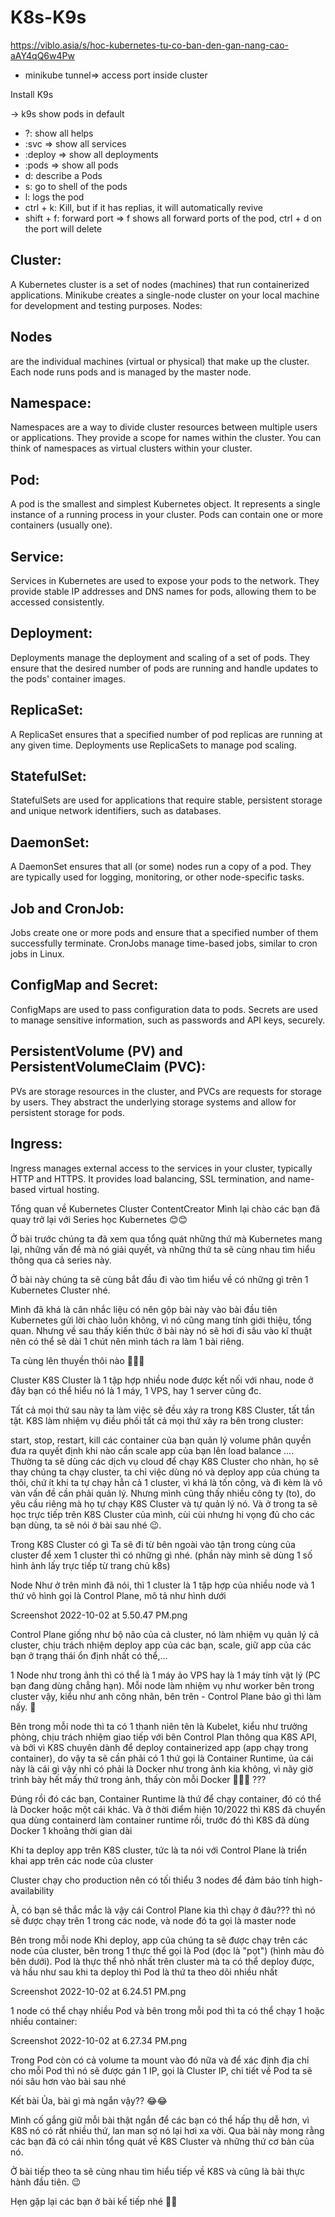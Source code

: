# K8s-K9s
https://viblo.asia/s/hoc-kubernetes-tu-co-ban-den-gan-nang-cao-aAY4qQ6w4Pw

- minikube tunnel=> access port inside cluster


Install K9s 


-> k9s
show pods in default 

- ?: show all helps
- :svc => show all services
- :deploy => show all deployments
- :pods => show all pods
- d: describe a Pods
- s: go to shell of the pods
- l: logs the pod
- ctrl + k: Kill, but if it has replias, it will automatically revive
- shift + f: forward port => f shows all forward ports of the pod, ctrl + d on the port will delete

## Cluster:

A Kubernetes cluster is a set of nodes (machines) that run containerized applications. Minikube creates a single-node cluster on your local machine for development and testing purposes.
Nodes:

## Nodes
are the individual machines (virtual or physical) that make up the cluster. Each node runs pods and is managed by the master node.

## Namespace:

Namespaces are a way to divide cluster resources between multiple users or applications. They provide a scope for names within the cluster. You can think of namespaces as virtual clusters within your cluster.
## Pod:

A pod is the smallest and simplest Kubernetes object. It represents a single instance of a running process in your cluster. Pods can contain one or more containers (usually one).
## Service:

Services in Kubernetes are used to expose your pods to the network. They provide stable IP addresses and DNS names for pods, allowing them to be accessed consistently.
## Deployment:

Deployments manage the deployment and scaling of a set of pods. They ensure that the desired number of pods are running and handle updates to the pods' container images.
## ReplicaSet:

A ReplicaSet ensures that a specified number of pod replicas are running at any given time. Deployments use ReplicaSets to manage pod scaling.
## StatefulSet:

StatefulSets are used for applications that require stable, persistent storage and unique network identifiers, such as databases.
## DaemonSet:

A DaemonSet ensures that all (or some) nodes run a copy of a pod. They are typically used for logging, monitoring, or other node-specific tasks.
## Job and CronJob:

Jobs create one or more pods and ensure that a specified number of them successfully terminate. CronJobs manage time-based jobs, similar to cron jobs in Linux.
## ConfigMap and Secret:

ConfigMaps are used to pass configuration data to pods. Secrets are used to manage sensitive information, such as passwords and API keys, securely.
## PersistentVolume (PV) and PersistentVolumeClaim (PVC):

PVs are storage resources in the cluster, and PVCs are requests for storage by users. They abstract the underlying storage systems and allow for persistent storage for pods.
## Ingress:

Ingress manages external access to the services in your cluster, typically HTTP and HTTPS. It provides load balancing, SSL termination, and name-based virtual hosting.


Tổng quan về Kubernetes Cluster
ContentCreator
Mình lại chào các bạn đã quay trở lại với Series học Kubernetes 😊😊

Ở bài trước chúng ta đã xem qua tổng quát những thứ mà Kubernetes mang lại, những vấn đề mà nó giải quyết, và những thứ ta sẽ cùng nhau tìm hiểu thông qua cả series này.

Ở bài này chúng ta sẽ cùng bắt đầu đi vào tìm hiểu về có những gì trên 1 Kubernetes Cluster nhé.

Mình đã khá là cân nhắc liệu có nên gộp bài này vào bài đầu tiên Kubernetes gửi lời chào luôn không, vì nó cũng mang tính giới thiệu, tổng quan. Nhưng về sau thấy kiến thức ở bài này nó sẽ hơi đi sâu vào kĩ thuật nên có thể sẽ dài 1 chút nên mình tách ra làm 1 bài riêng.

Ta cùng lên thuyền thôi nào 🚅🚅🚅

Cluster
K8S Cluster là 1 tập hợp nhiều node được kết nối với nhau, node ở đây bạn có thể hiểu nó là 1 máy, 1 VPS, hay 1 server cũng đc.

Tất cả mọi thứ sau này ta làm việc sẽ đều xảy ra trong K8S Cluster, tất tần tật. K8S làm nhiệm vụ điều phối tất cả mọi thứ xảy ra bên trong cluster:

start, stop, restart, kill các container của bạn
quản lý volume
phân quyền
đưa ra quyết định khi nào cần scale app của bạn lên
load balance
....
Thường ta sẽ dùng các dịch vụ cloud để chạy K8S Cluster cho nhàn, họ sẽ thay chúng ta chạy cluster, ta chỉ việc dùng nó và deploy app của chúng ta thôi, chứ ít khi ta tự chạy hẳn cả 1 cluster, vì khá là tốn công, và đi kèm là vô vàn vấn đề cần phải quản lý. Nhưng mình cũng thấy nhiều công ty (to), do yêu cầu riêng mà họ tự chạy K8S Cluster và tự quản lý nó. Và ở trong ta sẽ học trực tiếp trên K8S Cluster của mình, cùi cùi nhưng hi vọng đủ cho các bạn dùng, ta sẽ nói ở bài sau nhé 😉.

Trong K8S Cluster có gì
Ta sẽ đi từ bên ngoài vào tận trong cùng của cluster để xem 1 cluster thì có những gì nhé. (phần này mình sẽ dùng 1 số hình ảnh lấy trực tiếp từ trang chủ k8s)

Node
Như ở trên mình đã nói, thì 1 cluster là 1 tập hợp của nhiều node và 1 thứ vô hình gọi là Control Plane, mô tả như hình dưới

Screenshot 2022-10-02 at 5.50.47 PM.png

Control Plane giống như bộ não của cả cluster, nó làm nhiệm vụ quản lý cả cluster, chịu trách nhiệm deploy app của các bạn, scale, giữ app của các bạn ở trạng thái ổn định nhất có thể,...

1 Node như trong ảnh thì có thể là 1 máy ảo VPS hay là 1 máy tính vật lý (PC bạn đang dùng chẳng hạn). Mỗi node làm nhiệm vụ như worker bên trong cluster vậy, kiểu như anh công nhân, bên trên - Control Plane bảo gì thì làm nấy. 💪

Bên trong mỗi node thì ta có 1 thanh niên tên là Kubelet, kiểu như trưởng phòng, chịu trách nhiệm giao tiếp với bên Control Plan thông qua K8S API, và bởi vì K8S chuyên dành để deploy containerized app (app chạy trong container), do vậy ta sẽ cần phải có 1 thứ gọi là Container Runtime, ủa cái này là cái gì vậy nhỉ có phải là Docker như trong ảnh kia không, vì nãy giờ trình bày hết mấy thứ trong ảnh, thấy còn mỗi Docker 🤔🤔🤔 ???

Đúng rồi đó các bạn, Container Runtime là thứ để chạy container, đó có thể là Docker hoặc một cái khác. Và ở thời điểm hiện 10/2022 thì K8S đã chuyển qua dùng containerd làm container runtime rồi, trước đó thì K8S đã dùng Docker 1 khoảng thời gian dài

Khi ta deploy app trên K8S cluster, tức là ta nói với Control Plane là triển khai app trên các node của cluster

Cluster chạy cho production nên có tối thiểu 3 nodes để đảm bảo tính high-availability

À, có bạn sẽ thắc mắc là vậy cái Control Plane kia thì chạy ở đâu??? thì nó sẽ được chạy trên 1 trong các node, và node đó ta gọi là master node

Bên trong mỗi node
Khi deploy, app của chúng ta sẽ được chạy trên các node của cluster, bên trong 1 thực thể gọi là Pod (đọc là "pọt") (hình màu đỏ bên dưới). Pod là thực thể nhỏ nhất trên cluster mà ta có thể deploy được, và hầu như sau khi ta deploy thì Pod là thứ ta theo dõi nhiều nhất

Screenshot 2022-10-02 at 6.24.51 PM.png

1 node có thể chạy nhiều Pod và bên trong mỗi pod thì ta có thể chạy 1 hoặc nhiều container:

Screenshot 2022-10-02 at 6.27.34 PM.png

Trong Pod còn có cả volume ta mount vào đó nữa và để xác định địa chỉ cho mỗi Pod thì nó sẽ được gán 1 IP, gọi là Cluster IP, chi tiết về Pod ta sẽ nói sâu hơn vào bài sau nhé

Kết bài
Ủa, bài gì mà ngắn vậy?? 😂😂

Mình cố gắng giữ mỗi bài thật ngắn để các bạn có thể hấp thụ dễ hơn, vì K8S nó có rất nhiều thứ, lan man sợ nó lại hơi xa vời. Qua bài này mong rằng các bạn đã có cái nhìn tổng quát về K8S Cluster và những thứ cơ bản của nó.

Ở bài tiếp theo ta sẽ cùng nhau tìm hiểu tiếp về K8S và cũng là bài thực hành đầu tiên. 😉

Hẹn gặp lại các bạn ở bài kế tiếp nhé 👋👋
